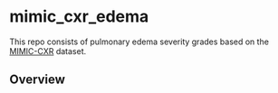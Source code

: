 # mimic_cxr_edema
This repo consists of pulmonary edema severity grades based on the [MIMIC-CXR](https://physionet.org/content/mimic-cxr/2.0.0/) dataset.   

## Overview 
